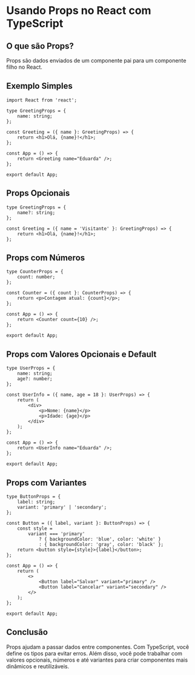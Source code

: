 # Usando Props no React com TypeScript

## O que são Props?

Props são dados enviados de um componente pai para um componente filho no React.

## Exemplo Simples

```tsx
import React from 'react';

type GreetingProps = {
    name: string;
};

const Greeting = ({ name }: GreetingProps) => {
    return <h1>Olá, {name}!</h1>;
};

const App = () => {
    return <Greeting name="Eduarda" />;
};

export default App;
```

## Props Opcionais

```tsx
type GreetingProps = {
    name?: string;
};

const Greeting = ({ name = 'Visitante' }: GreetingProps) => {
    return <h1>Olá, {name}!</h1>;
};
```

## Props com Números

```tsx
type CounterProps = {
    count: number;
};

const Counter = ({ count }: CounterProps) => {
    return <p>Contagem atual: {count}</p>;
};

const App = () => {
    return <Counter count={10} />;
};

export default App;
```

## Props com Valores Opcionais e Default

```tsx
type UserProps = {
    name: string;
    age?: number;
};

const UserInfo = ({ name, age = 18 }: UserProps) => {
    return (
        <div>
            <p>Nome: {name}</p>
            <p>Idade: {age}</p>
        </div>
    );
};

const App = () => {
    return <UserInfo name="Eduarda" />;
};

export default App;
```

## Props com Variantes

```tsx
type ButtonProps = {
    label: string;
    variant: 'primary' | 'secondary';
};

const Button = ({ label, variant }: ButtonProps) => {
    const style =
        variant === 'primary'
            ? { backgroundColor: 'blue', color: 'white' }
            : { backgroundColor: 'gray', color: 'black' };
    return <button style={style}>{label}</button>;
};

const App = () => {
    return (
        <>
            <Button label="Salvar" variant="primary" />
            <Button label="Cancelar" variant="secondary" />
        </>
    );
};

export default App;
```

## Conclusão

Props ajudam a passar dados entre componentes. Com TypeScript, você define os tipos para evitar erros. Além disso, você pode trabalhar com valores opcionais, números e até variantes para criar componentes mais dinâmicos e reutilizáveis.
